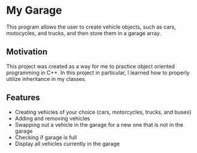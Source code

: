 # My Garage
This program allows the user to create vehicle objects, such as cars, motocycles, and trucks, and then store them in a garage array.
## Motivation
This project was created as a way for me to practice object oriented programming in C++. In this project in particular, I learned how to properly utilize inheritance in my classes.
## Features
- Creating vehicles of your choice (cars, motorcycles, trucks, and buses)
- Adding and removing vehicles
- Swapping out a vehicle in the garage for a new one that is not in the garage
- Checking if garage is full
- Display all vehicles currently in the garage
